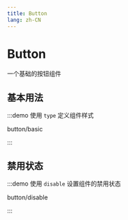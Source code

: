 ```yaml
---
title: Button
lang: zh-CN
---
```


# Button

一个基础的按钮组件

<script setup>
const demos = import.meta.globEager('../../../demos/bole-design/button/*/*.vue')
</script>

## 基本用法

:::demo 使用 `type` 定义组件样式

button/basic

:::

## 禁用状态

:::demo 使用 `disable` 设置组件的禁用状态

button/disable

:::
